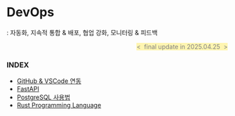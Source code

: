 # DevOps
: 자동화, 지속적 통합 & 배포, 협업 강화, 모니터링 & 피드백

<div align="right">
<span style="color:#808080; background-color:#fff5b1">&lt;&nbsp; final update in 2025.04.25 &nbsp;&gt;</span>
</div>

### INDEX
- [GitHub & VSCode 연동       ][link-github]
- [FastAPI                   ][link-fastapi]
- [PostgreSQL 사용법          ][link-postgres]
- [Rust Programming Language ][link-rust]

[link-github    ]: ./s201_github.md
[link-fastapi   ]: ./s202_fastapi.md
[link-postgres  ]: ./s203_postgresql.md
[link-rust      ]: ./s204_rust.md

